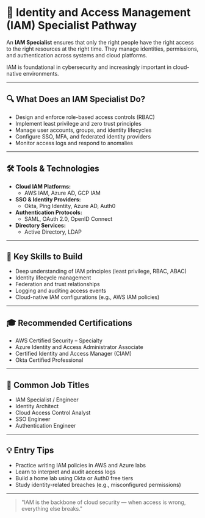 # 🔐 Identity and Access Management (IAM) Specialist Pathway

An **IAM Specialist** ensures that only the right people have the right access to the right resources at the right time. They manage identities, permissions, and authentication across systems and cloud platforms.

IAM is foundational in cybersecurity and increasingly important in cloud-native environments.

---

## 🔍 What Does an IAM Specialist Do?
- Design and enforce role-based access controls (RBAC)
- Implement least privilege and zero trust principles
- Manage user accounts, groups, and identity lifecycles
- Configure SSO, MFA, and federated identity providers
- Monitor access logs and respond to anomalies

---

## 🛠️ Tools & Technologies
- **Cloud IAM Platforms:**
  - AWS IAM, Azure AD, GCP IAM
- **SSO & Identity Providers:**
  - Okta, Ping Identity, Azure AD, Auth0
- **Authentication Protocols:**
  - SAML, OAuth 2.0, OpenID Connect
- **Directory Services:**
  - Active Directory, LDAP

---

## 🧠 Key Skills to Build
- Deep understanding of IAM principles (least privilege, RBAC, ABAC)
- Identity lifecycle management
- Federation and trust relationships
- Logging and auditing access events
- Cloud-native IAM configurations (e.g., AWS IAM policies)

---

## 🎓 Recommended Certifications
- AWS Certified Security – Specialty
- Azure Identity and Access Administrator Associate
- Certified Identity and Access Manager (CIAM)
- Okta Certified Professional

---

## 🧭 Common Job Titles
- IAM Specialist / Engineer
- Identity Architect
- Cloud Access Control Analyst
- SSO Engineer
- Authentication Engineer

---

## 💡 Entry Tips
- Practice writing IAM policies in AWS and Azure labs
- Learn to interpret and audit access logs
- Build a home lab using Okta or Auth0 free tiers
- Study identity-related breaches (e.g., misconfigured permissions)

---

> "IAM is the backbone of cloud security — when access is wrong, everything else breaks."
